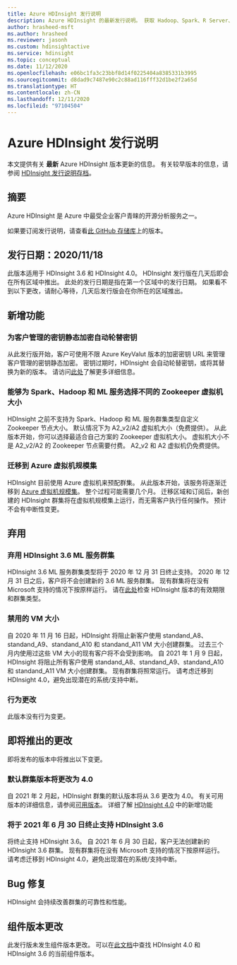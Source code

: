 ```yaml
---
title: Azure HDInsight 发行说明
description: Azure HDInsight 的最新发行说明。 获取 Hadoop、Spark、R Server、Hive 和更多工具的开发技巧和详细信息。
author: hrasheed-msft
ms.author: hrasheed
ms.reviewer: jasonh
ms.custom: hdinsightactive
ms.service: hdinsight
ms.topic: conceptual
ms.date: 11/12/2020
ms.openlocfilehash: e06bc1fa3c23bbf8d14f0225404a8385331b3995
ms.sourcegitcommit: d8dad9c7487e90c2c88ad116fff32d1be2f2a65d
ms.translationtype: HT
ms.contentlocale: zh-CN
ms.lasthandoff: 12/11/2020
ms.locfileid: "97104504"
---
```

# <a name="azure-hdinsight-release-notes"></a>Azure HDInsight 发行说明

本文提供有关 **最新** Azure HDInsight 版本更新的信息。 有关较早版本的信息，请参阅 [HDInsight 发行说明存档](hdinsight-release-notes-archive.md)。

## <a name="summary"></a>摘要

Azure HDInsight 是 Azure 中最受企业客户青睐的开源分析服务之一。

如果要订阅发行说明，请查看[此 GitHub 存储库](https://github.com/hdinsight/release-notes/releases)上的版本。

## <a name="release-date-11182020"></a>发行日期：2020/11/18

此版本适用于 HDInsight 3.6 和 HDInsight 4.0。 HDInsight 发行版在几天后即会在所有区域中推出。 此处的发行日期是指在第一个区域中的发行日期。 如果看不到以下更改，请耐心等待，几天后发行版会在你所在的区域推出。

## <a name="new-features"></a>新增功能
### <a name="auto-key-rotation-for-customer-managed-key-encryption-at-rest"></a>为客户管理的密钥静态加密自动轮替密钥
从此发行版开始，客户可使用不限 Azure KeyValut 版本的加密密钥 URL 来管理客户管理的密钥静态加密。 密钥过期时，HDInsight 会自动轮替密钥，或将其替换为新的版本。 请访问[此处](/hdinsight/disk-encryption)了解更多详细信息。

### <a name="ability-to-select-different-zookeeper-virtual-machine-sizes-for-spark-hadoop-and-ml-services"></a>能够为 Spark、Hadoop 和 ML 服务选择不同的 Zookeeper 虚拟机大小
HDInsight 之前不支持为 Spark、Hadoop 和 ML 服务群集类型自定义 Zookeeper 节点大小。 默认情况下为 A2_v2/A2 虚拟机大小（免费提供）。 从此版本开始，你可以选择最适合自己方案的 Zookeeper 虚拟机大小。 虚拟机大小不是 A2_v2/A2 的 Zookeeper 节点需要付费。 A2_v2 和 A2 虚拟机仍免费提供。

### <a name="moving-to-azure-virtual-machine-scale-sets"></a>迁移到 Azure 虚拟机规模集
HDInsight 目前使用 Azure 虚拟机来预配群集。 从此版本开始，该服务将逐渐迁移到 [Azure 虚拟机规模集](https://docs.microsoft.com/azure/virtual-machine-scale-sets/overview)。 整个过程可能需要几个月。 迁移区域和订阅后，新创建的 HDInsight 群集将在虚拟机规模集上运行，而无需客户执行任何操作。 预计不会有中断性变更。

## <a name="deprecation"></a>弃用
### <a name="deprecation-of-hdinsight-36-ml-services-cluster"></a>弃用 HDInsight 3.6 ML 服务群集
HDInsight 3.6 ML 服务群集类型将于 2020 年 12 月 31 日终止支持。 2020 年 12 月 31 日之后，客户将不会创建新的 3.6 ML 服务群集。 现有群集将在没有 Microsoft 支持的情况下按原样运行。 请在[此处](https://docs.microsoft.com/azure/hdinsight/hdinsight-component-versioning#available-versions)检查 HDInsight 版本的有效期限和群集类型。

### <a name="disabled-vm-sizes"></a>禁用的 VM 大小
自 2020 年 11 月 16 日起，HDInsight 将阻止新客户使用 standand_A8、standand_A9、standand_A10 和 standand_A11 VM 大小创建群集。 过去三个月内使用过这些 VM 大小的现有客户将不会受到影响。 自 2021 年 1 月 9 日起，HDInsight 将阻止所有客户使用 standand_A8、standand_A9、standand_A10 和 standand_A11 VM 大小创建群集。 现有群集将照常运行。 请考虑迁移到 HDInsight 4.0，避免出现潜在的系统/支持中断。

### <a name="behavior-changes"></a>行为更改
此版本没有行为变更。

## <a name="upcoming-changes"></a>即将推出的更改
即将发布的版本中将推出以下变更。

### <a name="default-cluster-version-will-be-changed-to-40"></a>默认群集版本将更改为 4.0
自 2021 年 2 月起，HDInsight 群集的默认版本将从 3.6 更改为 4.0。 有关可用版本的详细信息，请参阅[可用版本](https://docs.microsoft.com/azure/hdinsight/hdinsight-component-versioning#available-versions)。 详细了解 [HDInsight 4.0](https://docs.microsoft.com/azure/hdinsight/hdinsight-version-release) 中的新增功能

### <a name="hdinsight-36-end-of-support-on-june-30-2021"></a>将于 2021 年 6 月 30 日终止支持 HDInsight 3.6
将终止支持 HDInsight 3.6。 自 2021 年 6 月 30 日起，客户无法创建新的 HDInsight 3.6 群集。 现有群集将在没有 Microsoft 支持的情况下按原样运行。 请考虑迁移到 HDInsight 4.0，避免出现潜在的系统/支持中断。

## <a name="bug-fixes"></a>Bug 修复
HDInsight 会持续改善群集的可靠性和性能。 

## <a name="component-version-change"></a>组件版本更改
此发行版未发生组件版本更改。 可以在[此文档](./hdinsight-component-versioning.md)中查找 HDInsight 4.0 和 HDInsight 3.6 的当前组件版本。

